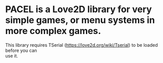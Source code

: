 # PACEL is a Love2D library for very simple games, or menu systems in more complex games. 
  This library requires TSerial (https://love2d.org/wiki/Tserial) to be loaded before you can     
  use it.
